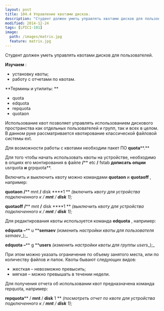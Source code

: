 ```yaml
---
layout: post
title: 104.4 Управление квотами дисков.
description: "Студент должен уметь управлять квотами дисков для пользователей."
modified: 2014-12-24
tags: [LPIC1-101]
image:
  path: /images/matrix.jpg
  feature: matrix.jpg
---
```

Студент должен уметь управлять квотами дисков для пользователей.

**Изучаем** :

- установку квоты;
- работу с отчетами по квотам.

**Термины и утилиты:       **

- quota
- edquota
- repquota
- quotaon

Использование квот позволяет управлять использованием дискового пространства как отдельных пользователей и групп, так и всех в целом. В данном руке рассматривается квотирование классической файловой системы ext.

Для возможности работы с квотами необходим пакет ПО **quota****.**

Для того чтобы начать использовать квоты на устройстве, необходимо в опциях его монтирования в файле **/**** etc ****/**** fstab **дописать опции** usrquota **и** grpquota**.

Включить и выключить квоту можно командами **quotaon** и **quotaoff** , например:

**quotaon**  **/**** mnt ****/**** disk ****1       ** _(включить квоту для устройства подключенного к / __mnt__ / __disk__ 1);_

**quotaoff**  **/**** mnt ****/**** disk ****1       ** _(выключить квоту для устройства подключенного к / __mnt__ / __disk__ 1);_

Для редактирования квоты используется команда **edquota** , например:

**edquota**  **–**** u ****semaev** _(изменить настройки квоты для пользователя_ _semaev__);_

**edquota**  **–**** g ****users** _(изменить настройки квоты для группы_ _users__);_

При этом можно указать ограничение по объему занятого места, или по количеству файлов и папок. Квоты бывают следующих видов:

- жесткая – невозможно превысить;
- мягкая – можно превышать в течении недели.

Для получения отчета об использовании квот предназначена команда repquota, например:

**repquota**** / ****mnt**** / ****disk**** 1       ** _(посмотреть отчет по квоте для устройства подключенного к / __mnt__ / __disk__ 1);_
